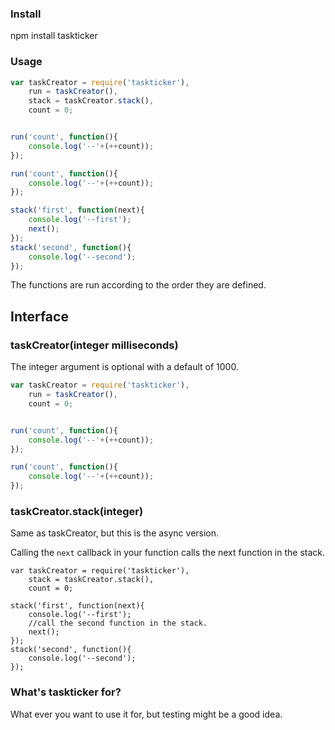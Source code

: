 ### Install

npm install taskticker

### Usage

```javascript
var taskCreator = require('taskticker'),
    run = taskCreator(),
    stack = taskCreator.stack(),
    count = 0;


run('count', function(){
    console.log('--'+(++count));
});

run('count', function(){
    console.log('--'+(++count));
});

stack('first', function(next){
    console.log('--first');
    next();
});
stack('second', function(){
    console.log('--second');
});
```

The functions are run according to the order they are defined.

## Interface

### taskCreator(integer milliseconds)

The integer argument is optional with a default of 1000.

```javascript
var taskCreator = require('taskticker'),
    run = taskCreator(),
    count = 0;


run('count', function(){
    console.log('--'+(++count));
});

run('count', function(){
    console.log('--'+(++count));
});
```


### taskCreator.stack(integer)

Same as taskCreator, but this is the async version.

Calling the `next` callback in your function calls the next function in the stack.

```
var taskCreator = require('taskticker'),
    stack = taskCreator.stack(),
    count = 0;

stack('first', function(next){
    console.log('--first');
    //call the second function in the stack.
    next();
});
stack('second', function(){
    console.log('--second');
});
```

### What's taskticker for?

What ever you want to use it for, but testing might be a good idea.
